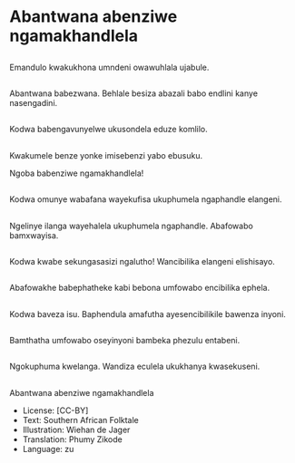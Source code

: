 # Abantwana abenziwe ngamakhandlela

##
Emandulo kwakukhona
umndeni owawuhlala
ujabule.

##
Abantwana babezwana.
Behlale besiza abazali
babo endlini kanye
nasengadini.

##
Kodwa
babengavunyelwe
ukusondela eduze
komlilo.

##
Kwakumele benze
yonke imisebenzi yabo
ebusuku.

Ngoba babenziwe ngamakhandlela!

##
Kodwa omunye
wabafana wayekufisa
ukuphumela
ngaphandle elangeni.

##
Ngelinye ilanga
wayehalela ukuphumela
ngaphandle. Abafowabo
bamxwayisa.

##
Kodwa kwabe
sekungasasizi ngalutho!
Wancibilika elangeni
elishisayo.

##
Abafowakhe
babephatheke kabi
bebona umfowabo
encibilika ephela.

##
Kodwa baveza isu.
Baphendula amafutha
ayesencibilikile
bawenza inyoni.

##
Bamthatha umfowabo
oseyinyoni bambeka
phezulu entabeni.

##
Ngokuphuma kwelanga.
Wandiza eculela
ukukhanya
kwasekuseni.

##
Abantwana abenziwe
ngamakhandlela
* License: [CC-BY]
* Text: Southern African Folktale
* Illustration: Wiehan de Jager
* Translation: Phumy Zikode
* Language: zu

